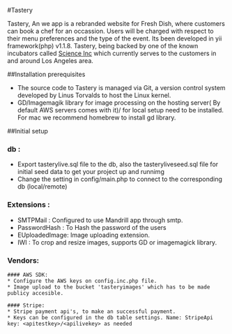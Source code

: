 #Tastery 

Tastery, An we app is a rebranded website for Fresh Dish, where customers can book a chef for an occassion. Users will be charged with respect to their menu preferences and the type of the event. Its been developed in yii framework(php) v1.1.8.
Tastery, being backed by one of the known incubators called [Science Inc](http://www.science-inc.com) which currently serves to the customers in and around Los Angeles area.

##Installation prerequisites

* The source code to Tastery is managed via Git, a version control system developed by Linus Torvalds to host the Linux kernel. 
* GD/Imagemagik library for image processing on the hosting server( By default AWS servers comes with it)/ for local setup need to be installed. For mac we recommend homebrew to install gd library.

##Initial setup
### db : 
* Export tasterylive.sql file to the db, also the tasteryliveseed.sql file for initial seed data to get your project up and runnimg
* Change the setting in config/main.php to connect to the corresponding db (local/remote)

### Extensions :
* SMTPMail : Configured to use Mandrill app through smtp.
* PasswordHash : To Hash the password of the users
* EUploadedImage: Image uploading extension.
* IWI : To crop and resize images, supports GD or imagemagick library.

### Vendors:
    #### AWS SDK: 
    * Configure the AWS keys on config.inc.php file.
    * Image upload to the bucket 'tasteryimages' which has to be made publicy accesible.

    #### Stripe:
    * Stripe payment api's, to make an successful payment.
    * Keys can be configured in the db table settings. Name: StripeApi key: <apitestkey>/<apilivekey> as needed 
